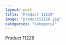 ```yaml
---
layout: post
title: "Product 11229"
image: "product11229.jpg"
categories: "category1"
---
```

Product 11229
